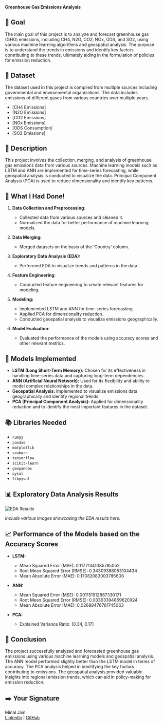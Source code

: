  **Greenhouse Gas Emissions Analysis**

## 🎯 **Goal**

The main goal of this project is to analyze and forecast greenhouse gas (GHG) emissions, including CH4, N2O, CO2, NOx, ODS, and SO2, using various machine learning algorithms and geospatial analysis. The purpose is to understand the trends in emissions and identify key factors contributing to these trends, ultimately aiding in the formulation of policies for emission reduction.

## 🧵 **Dataset**

The dataset used in this project is compiled from multiple sources including governmental and environmental organizations. The data includes emissions of different gases from various countries over multiple years. 

- [CH4 Emissions]
- [N2O Emissions]
- [CO2 Emissions]
- [NOx Emissions]
- [ODS Consumption]
- [SO2 Emissions]

## 🧾 **Description**

This project involves the collection, merging, and analysis of greenhouse gas emissions data from various sources. Machine learning models such as LSTM and ANN are implemented for time-series forecasting, while geospatial analysis is conducted to visualize the data. Principal Component Analysis (PCA) is used to reduce dimensionality and identify key patterns.

## 🧮 **What I Had Done!**

1. **Data Collection and Preprocessing:**
   - Collected data from various sources and cleaned it.
   - Normalized the data for better performance of machine learning models.

2. **Data Merging:**
   - Merged datasets on the basis of the 'Country' column.
   
3. **Exploratory Data Analysis (EDA):**
   - Performed EDA to visualize trends and patterns in the data.
   
4. **Feature Engineering:**
   - Conducted feature engineering to create relevant features for modeling.
   
5. **Modeling:**
   - Implemented LSTM and ANN for time-series forecasting.
   - Applied PCA for dimensionality reduction.
   - Conducted geospatial analysis to visualize emissions geographically.

6. **Model Evaluation:**
   - Evaluated the performance of the models using accuracy scores and other relevant metrics.

## 🚀 **Models Implemented**

- **LSTM (Long Short-Term Memory):** Chosen for its effectiveness in handling time-series data and capturing long-term dependencies.
- **ANN (Artificial Neural Network):** Used for its flexibility and ability to model complex relationships in the data.
- **Geospatial Analysis:** Implemented to visualize emissions data geographically and identify regional trends.
- **PCA (Principal Component Analysis):** Applied for dimensionality reduction and to identify the most important features in the dataset.

## 📚 **Libraries Needed**

- `numpy`
- `pandas`
- `matplotlib`
- `seaborn`
- `tensorflow`
- `scikit-learn`
- `geopandas`
- `pysal`
- `libpysal`

## 📊 **Exploratory Data Analysis Results**

![EDA Results](https://github.com/minal2577/ML-Crate/blob/main/GLOBAL%20%20EMISSION%20ANALSIS/Images/LSTM.png)

*Include various images showcasing the EDA results here.*

## 📈 **Performance of the Models based on the Accuracy Scores**

- **LSTM:**
   - Mean Squared Error (MSE): 0.11771341085785052
   - Root Mean Squared Error (RMSE): 0.34309388053104434
   - Mean Absolute Error (MAE): 0.17082083003785606

- **ANN:**
  - Mean Squared Error (MSE): 0.001151512867330171
  - Root Mean Squared Error (RMSE): 0.03393394859620924
  - Mean Absolute Error (MAE): 0.02689476781745063

- **PCA:**
  - Explained Variance Ratio: [0.34, 0.17] 

## 📢 **Conclusion**

The project successfully analyzed and forecasted greenhouse gas emissions using various machine learning models and geospatial analysis. The ANN model performed slightly better than the LSTM model in terms of accuracy. The PCA analysis helped in identifying the key factors contributing to emissions. The geospatial analysis provided valuable insights into regional emission trends, which can aid in policy-making for emission reduction.

## ✒️ **Your Signature**

Minal Jain  
[LinkedIn](https://linkedin.com/in/minal-631400259) | [GitHub](https://github.com/minal2577)
